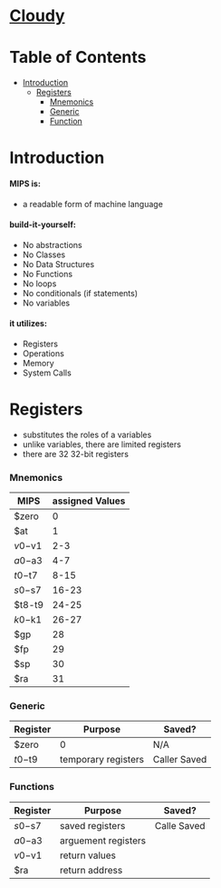 # [Cloudy](https://cloudy-word-cloud.herokuapp.com/)


Table of Contents
=================

   * [Introduction](#Introduction)
      * [Registers](#Registers)
        * [Mnemonics](#Mnemocis)
        * [Generic](#Generic)
        * [Function](#Function)
        


# Introduction

#### MIPS is:
- a readable form of machine language

#### build-it-yourself:
- No abstractions
- No Classes
- No Data Structures
- No Functions
- No loops
- No conditionals (if statements)
- No variables

#### it utilizes:
- Registers
- Operations
- Memory
- System Calls


# Registers 
- substitutes the roles of a variables
- unlike variables, there are limited registers
- there are 32 32-bit registers

### Mnemonics

| MIPS     | assigned Values |
| ----------- | ----------- |
| $zero | 0 |
| $at | 1 |
| $v0-$v1 | 2-3 |
| $a0-$a3 | 4-7 |
| $t0-$t7 | 8-15 |
| $s0-$s7 | 16-23 |
| $t8-t9 | 24-25 |
| $k0-$k1 | 26-27 |
| $gp | 28 |
| $fp | 29 |
| $sp | 30 |
| $ra | 31 |


### Generic

| Register     | Purpose | Saved? |
| ----------- | ----------- | --- |
| $zero | 0 | N/A |
| $t0-$t9 | temporary registers | Caller Saved |

### Functions

| Register     | Purpose | Saved? |
| ----------- | ----------- | --- |
| $s0-$s7 | saved registers | Calle Saved |
| $a0-$a3 | arguement registers |
| $v0-$v1 | return values |
| $ra | return address |
